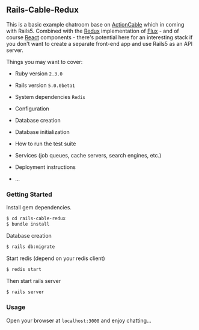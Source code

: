 ## Rails-Cable-Redux

This is a basic example chatroom base on [ActionCable](https://github.com/rails/rails/tree/master/actioncable]) 
which in coming with Rails5. Combined with the [Redux](https://github.com/rackt/redux) 
implementation of [Flux](https://facebook.github.io/flux/) - and of course 
[React](https://facebook.github.io/react/) components - there's potential here for an interesting stack 
if you don't want to create a separate front-end app and use Rails5 as an API server.

Things you may want to cover:

* Ruby version `2.3.0`

* Rails version `5.0.0beta1`

* System dependencies `Redis`

* Configuration

* Database creation

* Database initialization

* How to run the test suite

* Services (job queues, cache servers, search engines, etc.)

* Deployment instructions

* ...

### Getting Started

Install gem dependencies.

```bash
$ cd rails-cable-redux
$ bundle install
```

Database creation

```bash
$ rails db:migrate
```

Start redis (depend on your redis client)

```bash
$ redis start
```

Then start rails server

```bash
$ rails server
```

### Usage
Open your browser at `localhost:3000` and enjoy chatting...
